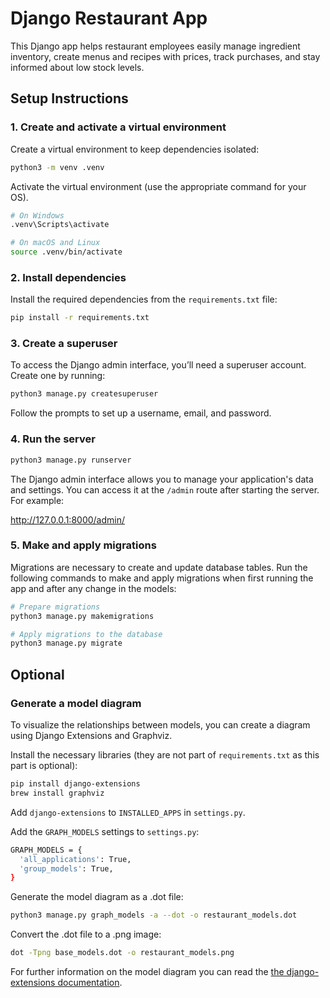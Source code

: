 # Django Restaurant App

This Django app helps restaurant employees easily manage ingredient inventory, create menus and recipes with prices, track purchases, and stay informed about low stock levels.

## Setup Instructions

### 1. Create and activate a virtual environment

Create a virtual environment to keep dependencies isolated:

```bash
python3 -m venv .venv
```
 Activate the virtual environment (use the appropriate command for your OS).

```bash
# On Windows
.venv\Scripts\activate

# On macOS and Linux
source .venv/bin/activate
```
### 2. Install dependencies
Install the required dependencies from the `requirements.txt` file:

```bash
pip install -r requirements.txt
```

### 3. Create a superuser
To access the Django admin interface, you’ll need a superuser account. Create one by running:
```bash
python3 manage.py createsuperuser
```
Follow the prompts to set up a username, email, and password.

### 4. Run the server

```bash
python3 manage.py runserver
```

The Django admin interface allows you to manage your application's data and settings. You can access it at the `/admin` route after starting the server. For example:

http://127.0.0.1:8000/admin/

### 5. Make and apply migrations
Migrations are necessary to create and update database tables. Run the following commands to make and apply migrations when first running the app and after any change in the models: 
```bash
# Prepare migrations
python3 manage.py makemigrations

# Apply migrations to the database
python3 manage.py migrate
```

## Optional

### Generate a model diagram
To visualize the relationships between models, you can create a diagram using Django Extensions and Graphviz.

Install the necessary libraries (they are not part of `requirements.txt` as this part is optional):
```bash
pip install django-extensions
brew install graphviz
```
Add `django-extensions` to `INSTALLED_APPS` in `settings.py`.

Add the `GRAPH_MODELS` settings to `settings.py`:

```bash
GRAPH_MODELS = {
  'all_applications': True,
  'group_models': True,
}
```

Generate the model diagram as a .dot file: 
```bash
python3 manage.py graph_models -a --dot -o restaurant_models.dot
```

Convert the .dot file to a .png image:
```bash
dot -Tpng base_models.dot -o restaurant_models.png
```

For further information on the model diagram you can read the [the django-extensions documentation](https://django-extensions.readthedocs.io/en/latest/graph_models.html).